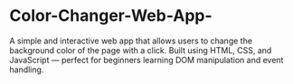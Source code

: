 # Color-Changer-Web-App-
A simple and interactive web app that allows users to change the background color of the page with a click. Built using HTML, CSS, and JavaScript — perfect for beginners learning DOM manipulation and event handling.

